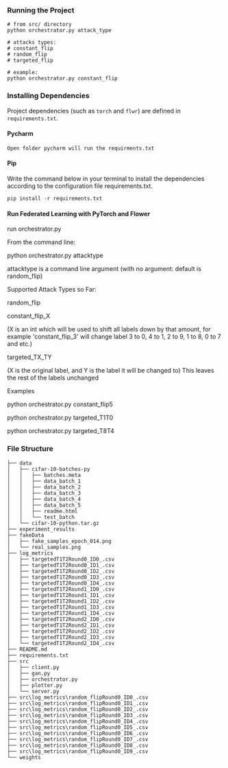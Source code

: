 
### Running the Project
```angular2html
# from src/ directory
python orchestrator.py attack_type

# attacks types:
# constant_flip
# random_flip
# targeted_flip

# example:
python orchestrator.py constant_flip
```

### Installing Dependencies

Project dependencies (such as `torch` and `flwr`) are defined in `requirements.txt`. 
#### Pycharm

```shell
Open folder pycharm will run the requirments.txt
```

#### Pip

Write the command below in your terminal to install the dependencies according to the configuration file requirements.txt.

```shell
pip install -r requirements.txt
```

#### Run Federated Learning with PyTorch and Flower

run orchestrator.py

From the command line:

python orchestrator.py attacktype

attacktype is a command line argument (with no argument: default is random_flip)

Supported Attack Types so Far:

random_flip

constant_flip_X

(X is an int which will be used to shift all labels down by that amount, for example 'constant_flip_3' will change 
label 3 to 0, 4 to 1, 2 to 9, 1 to 8, 0 to 7 and etc.)

targeted_TX_TY

(X is the original label, and Y is the label it will be changed to)
This leaves the rest of the labels unchanged

Examples

python orchestrator.py constant_flip5

python orchestrator.py targeted_T1T0

python orchestrator.py targeted_T8T4


### File Structure

```shell
├── data
│   ├── cifar-10-batches-py
│   │   ├── batches.meta
│   │   ├── data_batch_1
│   │   ├── data_batch_2
│   │   ├── data_batch_3
│   │   ├── data_batch_4
│   │   ├── data_batch_5
│   │   ├── readme.html
│   │   └── test_batch
│   └── cifar-10-python.tar.gz
├── experiment_results
├── fakeData
│   ├── fake_samples_epoch_014.png
│   └── real_samples.png
├── log_metrics
│   ├── targetedT1T2Round0_ID0_.csv
│   ├── targetedT1T2Round0_ID1_.csv
│   ├── targetedT1T2Round0_ID2_.csv
│   ├── targetedT1T2Round0_ID3_.csv
│   ├── targetedT1T2Round0_ID4_.csv
│   ├── targetedT1T2Round1_ID0_.csv
│   ├── targetedT1T2Round1_ID1_.csv
│   ├── targetedT1T2Round1_ID2_.csv
│   ├── targetedT1T2Round1_ID3_.csv
│   ├── targetedT1T2Round1_ID4_.csv
│   ├── targetedT1T2Round2_ID0_.csv
│   ├── targetedT1T2Round2_ID1_.csv
│   ├── targetedT1T2Round2_ID2_.csv
│   ├── targetedT1T2Round2_ID3_.csv
│   └── targetedT1T2Round2_ID4_.csv
├── README.md
├── requirements.txt
├── src
│   ├── client.py
│   ├── gan.py
│   ├── orchestrator.py
│   ├── plotter.py
│   └── server.py
├── src\log_metrics\random_flipRound0_ID0_.csv
├── src\log_metrics\random_flipRound0_ID1_.csv
├── src\log_metrics\random_flipRound0_ID2_.csv
├── src\log_metrics\random_flipRound0_ID3_.csv
├── src\log_metrics\random_flipRound0_ID4_.csv
├── src\log_metrics\random_flipRound0_ID5_.csv
├── src\log_metrics\random_flipRound0_ID6_.csv
├── src\log_metrics\random_flipRound0_ID7_.csv
├── src\log_metrics\random_flipRound0_ID8_.csv
├── src\log_metrics\random_flipRound0_ID9_.csv
└── weights

```


